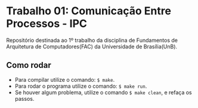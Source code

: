 # Trabalho 01: Comunicação Entre Processos - IPC

Repositório destinada ao 1º trabalho da disciplina de Fundamentos de Arquitetura
de Computadores(FAC) da Universidade de Brasília(UnB).

## Como rodar

* Para compilar utilize o comando: ```$ make```.
* Para rodar o programa utilize o comando: ```$ make run```.
* Se houver algum problema, utilize o comando ```$ make clean```, e refaça os passos.
